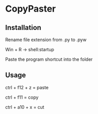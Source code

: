 # CopyPaster

<h2>Installation</h2>
<p>Rename file extension from .py to .pyw</p>
<p>Win + R -> shell:startup</p>
<p>Paste the program shortcut into the folder</p>
<h2>Usage</h2>
<p>ctrl + f12 + z = paste</p>
<p>ctrl + f11 = copy</p>
<p>ctrl + a10 + x = cut</p>